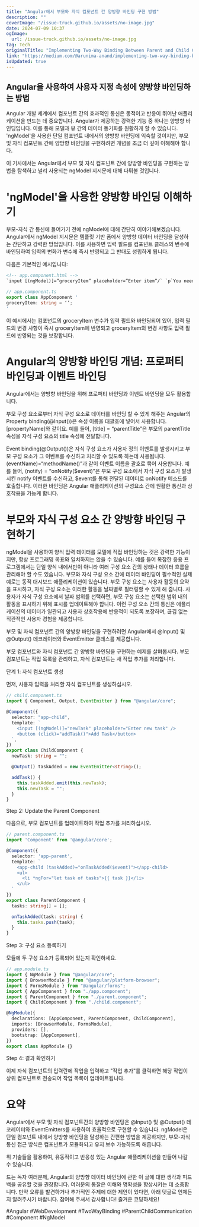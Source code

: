 ```yaml
---
title: "Angular에서 부모와 자식 컴포넌트 간 양방향 바인딩 구현 방법"
description: ""
coverImage: "/issue-truck.github.io/assets/no-image.jpg"
date: 2024-07-09 10:37
ogImage:
  url: /issue-truck.github.io/assets/no-image.jpg
tag: Tech
originalTitle: "Implementing Two-Way Binding Between Parent and Child Components in Angular"
link: "https://medium.com/@arunima-anand/implementing-two-way-binding-between-parent-and-child-components-in-angular-31bc4d9d8a5b"
isUpdated: true
---
```


## Angular을 사용하여 사용자 지정 속성에 양방향 바인딩하는 방법

Angular 개발 세계에서 컴포넌트 간의 효과적인 통신은 동적이고 반응이 뛰어난 애플리케이션을 만드는 데 중요합니다. Angular가 제공하는 강력한 기능 중 하나는 양방향 바인딩입니다. 이를 통해 모델과 뷰 간의 데이터 동기화를 원활하게 할 수 있습니다. 'ngModel'을 사용한 단일 컴포넌트 내에서의 양방향 바인딩에 익숙할 것이지만, 부모 및 자식 컴포넌트 간에 양방향 바인딩을 구현하려면 개념을 조금 더 깊이 이해해야 합니다.

이 기사에서는 Angular에서 부모 및 자식 컴포넌트 간에 양방향 바인딩을 구현하는 방법을 탐색하고 널리 사용되는 ngModel 지시문에 대해 다뤄볼 것입니다.

# 'ngModel'을 사용한 양방향 바인딩 이해하기

<div class="content-ad"></div>

부모-자식 간 통신에 들어가기 전에 ngModel에 대해 간단히 이야기해보겠습니다. Angular에서 ngModel 지시문은 템플릿 기반 폼에서 양방향 데이터 바인딩을 달성하는 간단하고 강력한 방법입니다. 이를 사용하면 입력 필드를 컴포넌트 클래스의 변수에 바인딩하여 입력의 변화가 변수에 즉시 반영되고 그 반대도 성립하게 됩니다.

다음은 기본적인 예시입니다:

```html
<!-- app.component.html -->
`input [(ngModel)]=”groceryItem” placeholder=”Enter item”/` `p`You need to buy: ' groceryItem '`/p`
```

```typescript
// app.component.ts
export class AppComponent '
groceryItem: string = ‘’;
'
```

이 예시에서는 컴포넌트의 groceryItem 변수가 입력 필드와 바인딩되어 있어, 입력 필드의 변경 사항이 즉시 groceryItem에 반영되고 groceryItem의 변경 사항도 입력 필드에 반영되는 것을 보장합니다.

# Angular의 양방향 바인딩 개념: 프로퍼티 바인딩과 이벤트 바인딩

Angular에서는 양방향 바인딩을 위해 프로퍼티 바인딩과 이벤트 바인딩을 모두 활용합니다.

<div class="content-ad"></div>

부모 구성 요소로부터 자식 구성 요소로 데이터를 바인딩 할 수 있게 해주는 Angular의 Property binding(@Input())은 속성 이름을 대괄호에 넣어서 사용합니다. [propertyName]와 같이요. 예를 들어, [title] = “parentTitle”은 부모의 parentTitle 속성을 자식 구성 요소의 title 속성에 전달합니다.

Event binding(@Output())은 자식 구성 요소가 사용자 정의 이벤트를 발생시키고 부모 구성 요소가 그 이벤트를 수신하고 처리할 수 있도록 하는데 사용됩니다. (eventName)=“methodName()”과 같이 이벤트 이름을 괄호로 묶어 사용합니다. 예를 들어, (notify) = “onNotify($event)”은 부모 구성 요소에서 자식 구성 요소가 발생시킨 notify 이벤트를 수신하고, $event를 통해 전달된 데이터로 onNotify 메소드를 호출합니다. 이러한 바인딩은 Angular 애플리케이션의 구성요소 간에 원활한 통신과 상호작용을 가능케 합니다.

# 부모와 자식 구성 요소 간 양방향 바인딩 구현하기

ngModel을 사용하여 양식 입력 데이터를 모델에 직접 바인딩하는 것은 강력한 기능이지만, 항상 프로그래밍 목표와 일치하지는 않을 수 있습니다. 예를 들어 복잡한 응용 프로그램에서는 단일 양식 내에서만이 아니라 여러 구성 요소 간의 상태나 데이터 흐름을 관리해야 할 수도 있습니다. 부모와 자식 구성 요소 간에 데이터 바인딩이 필수적인 실제 예로는 동적 대시보드 애플리케이션이 있습니다. 부모 구성 요소는 사용자 활동의 요약을 표시하고, 자식 구성 요소는 이러한 활동을 날짜별로 필터링할 수 있게 해 줍니다. 사용자가 자식 구성 요소에서 날짜 범위를 선택하면, 부모 구성 요소는 선택한 범위 내의 활동을 표시하기 위해 표시를 업데이트해야 합니다. 이런 구성 요소 간의 통신은 애플리케이션의 데이터가 일관되고 사용자 상호작용에 반응적이 되도록 보장하며, 끊김 없는 직관적인 사용자 경험을 제공합니다.

<div class="content-ad"></div>

부모 및 자식 컴포넌트 간의 양방향 바인딩을 구현하려면 Angular에서 @Input() 및 @Output() 데코레이터와 EventEmitter 클래스를 제공합니다.

부모 컴포넌트와 자식 컴포넌트 간 양방향 바인딩을 구현하는 예제를 살펴봅시다. 부모 컴포넌트는 작업 목록을 관리하고, 자식 컴포넌트는 새 작업 추가를 처리합니다.

단계 1: 자식 컴포넌트 생성

먼저, 사용자 입력을 처리할 자식 컴포넌트를 생성하십시오.

<div class="content-ad"></div>

```typescript
// child.component.ts
import { Component, Output, EventEmitter } from "@angular/core";

@Component({
  selector: "app-child",
  template: `
    <input [(ngModel)]="newTask" placeholder="Enter new task" />
    <button (click)="addTask()">Add Task</button>
  `,
})
export class ChildComponent {
  newTask: string = "";

  @Output() taskAdded = new EventEmitter<string>();

  addTask() {
    this.taskAdded.emit(this.newTask);
    this.newTask = "";
  }
}
```

Step 2: Update the Parent Component

<div class="content-ad"></div>

다음으로, 부모 컴포넌트를 업데이트하여 작업 추가를 처리하십시오.

```typescript
// parent.component.ts
import 'Component' from '@angular/core';

@Component({
  selector: 'app-parent',
  template: `
    <app-child (taskAdded)="onTaskAdded($event)"></app-child>
    <ul>
      <li *ngFor="let task of tasks">{{ task }}</li>
    </ul>
  `
})
export class ParentComponent {
  tasks: string[] = [];

  onTaskAdded(task: string) {
    this.tasks.push(task);
  }
}
```

<div class="content-ad"></div>

Step 3: 구성 요소 등록하기

모듈에 두 구성 요소가 등록되어 있는지 확인하세요.

```typescript
// app.module.ts
import { NgModule } from "@angular/core";
import { BrowserModule } from "@angular/platform-browser";
import { FormsModule } from "@angular/forms";
import { AppComponent } from "./app.component";
import { ParentComponent } from "./parent.component";
import { ChildComponent } from "./child.component";

@NgModule({
  declarations: [AppComponent, ParentComponent, ChildComponent],
  imports: [BrowserModule, FormsModule],
  providers: [],
  bootstrap: [AppComponent],
})
export class AppModule {}
```

<div class="content-ad"></div>

Step 4: 결과 확인하기

이제 자식 컴포넌트의 입력란에 작업을 입력하고 "작업 추가"를 클릭하면 해당 작업이 상위 컴포넌트로 전송되어 작업 목록이 업데이트됩니다.

# 요약

Angular에서 부모 및 자식 컴포넌트간의 양방향 바인딩은 @Input() 및 @Output() 데코레이터와 EventEmitters를 사용하여 효율적으로 구현할 수 있습니다. ngModel은 단일 컴포넌트 내에서 양방향 바인딩을 달성하는 간편한 방법을 제공하지만, 부모-자식 통신 접근 방식은 컴포넌트가 모듈화되고 유지 보수 가능하도록 해줍니다.

<div class="content-ad"></div>

위 기술들을 활용하여, 유동적이고 반응성 있는 Angular 애플리케이션을 만들어 나갈 수 있습니다.

드는 독자 여러분께, Angular의 양방향 데이터 바인딩에 관한 이 글에 대한 생각과 피드백을 공유할 것을 권장합니다. 여러분의 통찰은 이해와 명확성을 향상시키는 데 소중합니다. 만약 오류를 발견하거나 추가적인 주제에 대한 제안이 있다면, 아래 댓글로 언제든지 알려주시기 바랍니다. 참여해 주셔서 감사합니다! 즐거운 코딩하세요!

#Angular #WebDevelopment #TwoWayBinding #ParentChildCommunication #Component #NgModel
